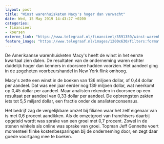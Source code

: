 ```yaml
---
layout: post
title: "Winst warenhuisketen Macy's hoger dan verwacht"
date: Wed, 15 May 2019 14:43:27 +0200
categories: 
- financieel 
- koersen 
externe_link: "https://www.telegraaf.nl/financieel/3591350/winst-warenhuisketen-macy-s-hoger-dan-verwacht"
feature_image: "https://www.telegraaf.nl/images/1200x630/filters:format(jpeg):quality(80)/cdn-kiosk-api.telegraaf.nl/472044c4-770f-11e9-9abf-0255c322e81b.jpg"
---
```


<p class="intro">De Amerikaanse warenhuisketen Macy's heeft de winst in het eerste kwartaal zien dalen. De resultaten van de onderneming waren echter duidelijk hoger dan kenners in doorsnee hadden voorzien. Het aandeel ging in de zogeheten voorbeurshandel in New York flink omhoog.</p> <p>Macy's zette een winst in de boeken van 136 miljoen dollar, of 0,44 dollar per aandeel. Dat was een jaar eerder nog 139 miljoen dollar, wat neerkomt op 0,45 dollar per aandeel. Maar analisten rekenden in doorsnee op een resultaat per aandeel van 0,33 dollar per aandeel. De opbrengsten zakten iets tot 5,5 miljard dollar, een fractie onder de analistenconsensus.</p><p>Het bedrijf zag de vergelijkbare omzet bij filialen waar het zelf eigenaar van is met 0,6 procent aandikken. Als de omzetgroei van franchisers daarbij opgeteld wordt was sprake van een groei met 0,7 procent. Zowel in de stenen winkels als online was sprake van groei. Topman Jeff Gennette voert momenteel flinke kostenbesparingen bij de onderneming door, en zegt daar goede voortgang mee te boeken.</p>
